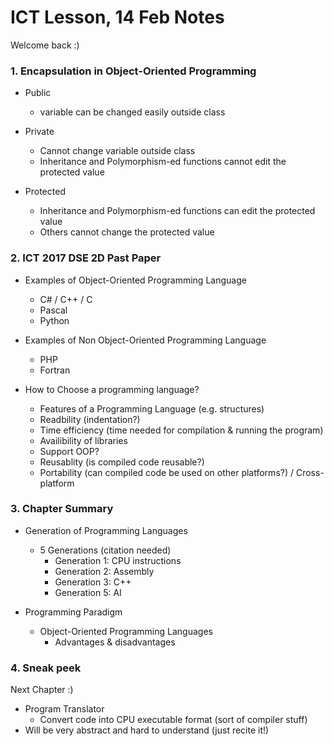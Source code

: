 # ICT Lesson, 14 Feb Notes #
Welcome back :)

### 1. Encapsulation in Object-Oriented Programming ###
- Public
  - variable can be changed easily outside class

- Private
  - Cannot change variable outside class
  - Inheritance and Polymorphism-ed functions cannot edit the protected value
  
- Protected
  - Inheritance and Polymorphism-ed functions can edit the protected value
  - Others cannot change the protected value

### 2. ICT 2017 DSE 2D Past Paper ###
- Examples of Object-Oriented Programming Language
  - C# / C++ / C
  - Pascal
  - Python
 
- Examples of Non Object-Oriented Programming Language
  - PHP
  - Fortran
  
- How to Choose a programming language?
  - Features of a Programming Language (e.g. structures)
  - Readbility (indentation?)
  - Time efficiency (time needed for compilation & running the program) 
  - Availibility of libraries
  - Support OOP?
  - Reusablity (is compiled code reusable?)
  - Portability (can compiled code be used on other platforms?) / Cross-platform
  
### 3. Chapter Summary ###
- Generation of Programming Languages
  - 5 Generations (citation needed)
    - Generation 1: CPU instructions
    - Generation 2: Assembly
    - Generation 3: C++
    - Generation 5: AI
    
- Programming Paradigm
  - Object-Oriented Programming Languages
    - Advantages & disadvantages

### 4. Sneak peek ###
Next Chapter :)
- Program Translator
  - Convert code into CPU executable format (sort of compiler stuff)
- Will be very abstract and hard to understand (just recite it!)

